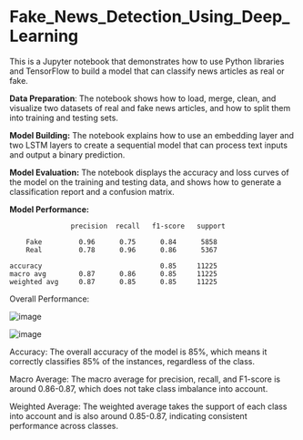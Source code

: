 # Fake_News_Detection_Using_Deep_Learning
This is a Jupyter notebook that demonstrates how to use Python libraries and TensorFlow to build a model that can classify news articles as real or fake.

__Data Preparation__:
The notebook shows how to load, merge, clean, and visualize two datasets of real and fake news articles, and how to split them into training and testing sets.

__Model Building:__ The notebook explains how to use an embedding layer and two LSTM layers to create a sequential model that can process text inputs and output a binary prediction.

__Model Evaluation:__ The notebook displays the accuracy and loss curves of the model on the training and testing data, and shows how to generate a classification report and a confusion matrix.

__Model Performance:__


                   precision  recall   f1-score   support

        Fake         0.96      0.75      0.84      5858
        Real         0.78      0.96      0.86      5367

    accuracy                             0.85     11225
    macro avg        0.87      0.86      0.85     11225
    weighted avg     0.87      0.85      0.85     11225

Overall Performance:

![image](https://github.com/mohammedtareeq786/Fake_News_Detection_Using_Deep_Learning/assets/133824825/31a0af6b-d16f-4c6d-8a8f-9ceabaad407b) 

![image](https://github.com/mohammedtareeq786/Fake_News_Detection_Using_Deep_Learning/assets/133824825/1cc56212-db88-435a-ae57-5a4982b26a0e)


Accuracy: The overall accuracy of the model is 85%, which means it correctly classifies 85% of the instances, regardless of the class.

Macro Average: The macro average for precision, recall, and F1-score is around 0.86-0.87, which does not take class imbalance into account.

Weighted Average: The weighted average takes the support of each class into account and is also around 0.85-0.87, indicating consistent performance across classes.

